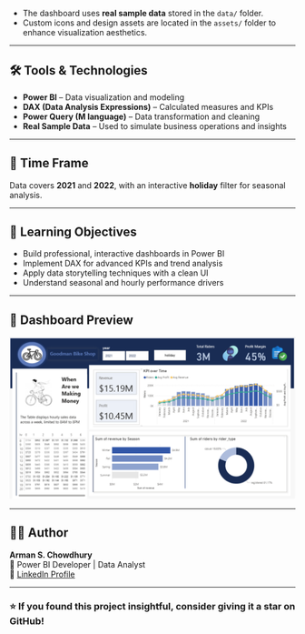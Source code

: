 
- The dashboard uses **real sample data** stored in the `data/` folder.
- Custom icons and design assets are located in the `assets/` folder to enhance visualization aesthetics.

---

## 🛠️ Tools & Technologies

- **Power BI** – Data visualization and modeling  
- **DAX (Data Analysis Expressions)** – Calculated measures and KPIs  
- **Power Query (M language)** – Data transformation and cleaning  
- **Real Sample Data** – Used to simulate business operations and insights  

---

## 📅 Time Frame

Data covers **2021** and **2022**, with an interactive **holiday** filter for seasonal analysis.

---

## 🎯 Learning Objectives

- Build professional, interactive dashboards in Power BI  
- Implement DAX for advanced KPIs and trend analysis  
- Apply data storytelling techniques with a clean UI  
- Understand seasonal and hourly performance drivers  

---

## 📸 Dashboard Preview

![Goodman Bike Shop Dashboard](./image.png)

---

## 👨‍💻 Author

**Arman S. Chowdhury**  
📍 Power BI Developer | Data Analyst  
🔗 [LinkedIn Profile](https://www.linkedin.com/in/arman-sakif-09/)  

---

### ⭐ If you found this project insightful, consider giving it a star on GitHub!
